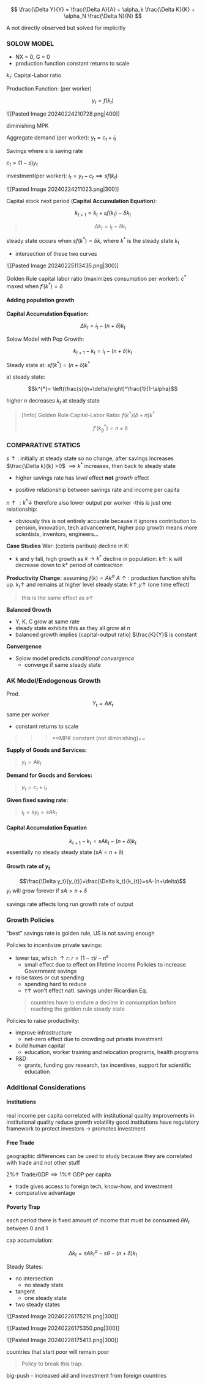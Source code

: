 
$$
\frac{\Delta Y}{Y} = \frac{\Delta A}{A} + \alpha_k \frac{\Delta K}{K} + \alpha_N \frac{\Delta N}{N}
$$

A not directly observed but solved for implicitly

### SOLOW MODEL
- NX = 0, G = 0
- production function constant returns to scale

$k_t:$ Capital-Labor ratio

Production Function: (per worker)

$$y_{t}= f(k_t)$$

![[Pasted Image 20240224210728.png|400]]

diminishing MPK

Aggregate demand (per worker): $y_t = c_t + i_t$

Savings where s is saving rate

$c_{t}= (1-s)y_t$

investment(per worker): $i_{t}= y_{t}- c_{t} \implies sf(k_t)$


![[Pasted Image 20240224211023.png|300]]

Capital stock next period (**Capital Accumulation Equation**):

$$k_{t+1}= k_{t}+ sf(k_{t})-\delta k_t$$
>$$\Delta k_{t}=i_{t}-\delta k_t$$

steady state occurs when $sf(k^*)=\delta k$, where $k^*$ is the steady state $k_t$
- intersection of these two curves

![[Pasted Image 20240225113435.png|300]]

Golden Rule capital labor ratio (maximizes consumption per worker):
$c^*$ maxed when $f'(k^{*})=\delta$

#### Adding population growth

**Capital Accumulation Equation:**

$$\Delta k_{t}= i_{t}- (n+ \delta) k_{t}$$

Solow Model with Pop Growth:

$$k_{t+1}- k_{t}= i_t-(n+\delta)k_t$$

Steady state at: $sf(k^*) = (n+\delta)k^*$

at steady state:

$$k^{*}= \left(\frac{s}{n+\delta}\right)^\frac{1}{1-\alpha}$$

higher $n$ decreases $k_t$ at steady state

>[!info] Golden Rule Capital-Labor Ratio:
> $f(k^*)(\delta + n)k^*$
>
> $$f'(k^*_{g})=n+\delta$$

### COMPARATIVE STATICS

$s \uparrow:$ initially at steady state so no change, after savings increases $\frac{\Delta k}{k} >0$ $\implies k^*$ increases, then back to steady state

- higher savings rate has *level* effect **not** *growth* effect

- positive relationship between savings rate and income per capita

$n \uparrow:k^{*}\downarrow$ therefore also lower output per worker
-this is just one relationship:
 - obviously this is not entirely accurate because it ignores contribution to pension, innovation, tech advancement, higher pop growth means more scientists, inventors, engineers...

**Case Studies**
War: (ceteris paribus)
decline in K:
- k and y fall, high growth as $k\rightarrow k^*$
decline in population:
$k\uparrow$: k will decrease down to k*
period of contraction

**Productivity Change:**
assuming $f(k)=Ak^\alpha$
$A \uparrow:$ production function shifts up. $k_{t} \uparrow$ and remains at higher level steady state: $k\uparrow, y \uparrow$ (one time effect)
>this is the same effect as $s \uparrow$

**Balanced Growth**
- Y, K, C grow at same rate
- steady state exhibits this as they all grow at $n$
- balanced growth implies (capital-output ratio) $\frac{K}{Y}$ is constant

**Convergence**
- Solow model predicts *conditional convergence*
	- converge if same steady state

### AK Model/Endogenous Growth

Prod.
$$Y_{t}= AK_t$$
same per worker

- constant returns to scale
>>>==MPK constant (not diminishing)==

**Supply of Goods and Services:** 
>$y_{t}= Ak_t$

**Demand for Goods and Services:**
>$y_t=c_t+i_t$

**Given fixed saving rate:**
>$i_{t}= sy_{t}= sAk_t$

#### Capital Accumulation Equation
$$k_{t+1}-k_{t}= sAk_{t}- (n+\delta)k_{t}$$
essentially no steady steady state $(sA = n+\delta)$

#### Growth rate of $y_t$
$$\frac{\Delta y_t}{y_{t}}=\frac{\Delta k_t}{k_{t}}=sA-(n+\delta)$$
$y_t$ will grow forever if $sA>n+\delta$

savings rate affects long run growth rate of output

### Growth Policies
"best" savings rate is golden rule, US is not saving enough

Policies to incentivize private savings:
- lower tax, which $\uparrow r$: $r=(1-\tau)i-\pi^e$
	- small effect due to effect on lifetime income
Policies to increase Government savings
- raise taxes or cut spending
	- spending hard to reduce
	- $\tau \uparrow$ won't effect natl. savings under Ricardian Eq.
	>countries have to endure a decline in consumption before reaching the golden rule steady state

Policies to raise productivity:
- improve infrastructure
	- net-zero effect due to crowding out private investment
- build human capital
	- education, worker training and relocation programs, health programs
- R&D
	- grants, funding gov research, tax incentives, support for scientific education


### Additional Considerations
#### Institutions
real income per capita correlated with institutional quality
improvements in institutional quality reduce growth volatility
good institutions have regulatory framework to protect investors -> promotes investment

#### Free Trade
geographic differences can be used to study because they are correlated with trade and not other stuff

$2\% \uparrow$ Trade/GDP$\implies1\% \uparrow$ GDP per capita 
- trade gives access to foreign tech, know-how, and investment
- comparative advantage
#### Poverty Trap

each period there is fixed amount of income that must be consumed  $\theta N_t$ between 0 and 1 

cap accumulation:

$$\Delta k_t = sAk_t^\alpha-s\theta-(n+\delta)k_t$$

Steady States:
- no intersection
	- no steady state
- tangent 
	- one steady state
- two steady states

![[Pasted Image 20240226175219.png|300]]

![[Pasted Image 20240226175350.png|300]]

![[Pasted Image 20240226175413.png|300]]

countries that start poor will remain poor

>Policy to break this trap:

big-push - increased aid and investment from foreign countries
